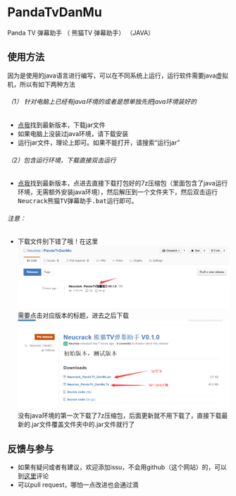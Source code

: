 # PandaTvDanMu
Panda TV  弹幕助手 （ 熊猫TV 弹幕助手） （JAVA）

## 使用方法
因为是使用的java语言进行编写，可以在不同系统上运行，运行软件需要java虚拟机，所以有如下两种方法<br/>
###### （1） 针对电脑上已经有java环境的或者是想单独先把java环境装好的
* <a href="https://github.com/Neutree/PandaTvDanMu/releases" target="_blank">点我</a>找到最新版本，下载jar文件
* 如果电脑上没装过java环境，请下载安装
* 运行jar文件，理论上即可。如果不能打开，请搜索“运行jar”

###### （2）包含运行环境，下载直接双击运行
* <a href="https://github.com/Neutree/PandaTvDanMu/releases" target="_blank">点我</a>找到最新版本，点进去直接下载打包好的7z压缩包（里面包含了java运行环境，无需额外安装java环境），然后解压到一个文件夹下，然后双击<kbd>运行Neucrack熊猫TV弹幕助手.bat</kbd>运行即可。

###### 注意：
* 下载文件别下错了哦！在这里<br/>
![](./doc/asset/release.png)<br/>
需要点击对应版本的标题，进去之后下载<br/>
![](./doc/asset/releaseDownload.png)<br/>
没有java环境的第一次下载了7z压缩包，后面更新就不用下载了，直接下载最新的.jar文件覆盖文件夹中的.jar文件就行了

## 反馈与参与
* 如果有疑问或者有建议，欢迎添加issu，不会用github（这个网站）的，可以到[这里](http://blog.neucrack.com/index.php/archives/233)评论
* 可以pull request，哪怕一点改进也会通过滴
